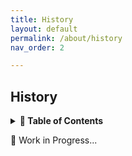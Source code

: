 ```yaml
---
title: History
layout: default
permalink: /about/history
nav_order: 2

---
```


## History

<details>
<summary>
<strong>📖 Table of Contents</strong>
</summary>

  {{ "
<!-- vim-markdown-toc GitLab -->

<!-- vim-markdown-toc -->
       " | markdownify }}

</details>

🚧 Work in Progress...
